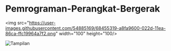 # Pemrograman-Perangkat-Bergerak

<img src="https://user-images.githubusercontent.com/54885169/68455319-a8fa9600-022d-11ea-86ca-ffc19964a7f2.png" width="100" height="100/>
                                                                                                                                    
![Tampilan](https://user-images.githubusercontent.com/54885169/68455319-a8fa9600-022d-11ea-86ca-ffc19964a7f2.png)
